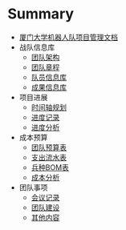# Summary

* [厦门大学机器人队项目管理文档](README.md)
* 战队信息库
    * [团队架构](TeamStructure.md)
    * [团队章程](TeamCharter.md)
    * [队员信息库](TeamInformationBase.md)
    * [成果信息库](AchievementInformationBase.md)
* 项目进展
    * [时间轴规划](TimelineSchedule.md)
    * [进度记录](ProgressRecord.md)
    * [进度分析](ScheduleAnalysis.md)
* 成本预算
    * [团队预算表](TeamBudget.md)
    * [支出流水表](ExpenditureRecord.md)
    * [兵种BOM表](ArmsBOM.md)
    * [成本分析](CostAnalysis.md)
* 团队事项
    * [会议记录](MeetingMinutes.md)
    * [团队建设](TeamBuilding.md)
    * [其他内容](OtherContent.md)

